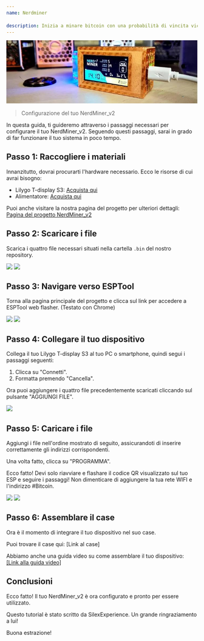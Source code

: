 ```yaml
---
name: Nerdminer

description: Inizia a minare bitcoin con una probabilità di vincita vicina allo 0%
---
```


![cover](assets/cover.JPEG)

> Configurazione del tuo NerdMiner_v2

In questa guida, ti guideremo attraverso i passaggi necessari per configurare il tuo NerdMiner_v2. Seguendo questi passaggi, sarai in grado di far funzionare il tuo sistema in poco tempo.

## Passo 1: Raccogliere i materiali

Innanzitutto, dovrai procurarti l'hardware necessario. Ecco le risorse di cui avrai bisogno:

- Lilygo T-display S3: [Acquista qui](https://lilygo.cc/products/t-display-s3)
- Alimentatore: [Acquista qui](https://amzn.eu/d/gIOot90)

Puoi anche visitare la nostra pagina del progetto per ulteriori dettagli: [Pagina del progetto NerdMiner_v2](http://github.com/BitMaker-hub/NerdMiner_v2)

## Passo 2: Scaricare i file

Scarica i quattro file necessari situati nella cartella `.bin` del nostro repository.

![](assets/screenshot1.jpeg)
![](assets/screenshot2.jpeg)

## Passo 3: Navigare verso ESPTool

Torna alla pagina principale del progetto e clicca sul link per accedere a ESPTool web flasher. (Testato con Chrome)

![](assets/screenshot3.jpeg)
![](assets/screenshot4.jpeg)

## Passo 4: Collegare il tuo dispositivo

Collega il tuo Lilygo T-display S3 al tuo PC o smartphone, quindi segui i passaggi seguenti:

1. Clicca su "Connetti".
2. Formatta premendo "Cancella".

Ora puoi aggiungere i quattro file precedentemente scaricati cliccando sul pulsante "AGGIUNGI FILE".

![](assets/screenshot5.jpeg)

## Passo 5: Caricare i file

Aggiungi i file nell'ordine mostrato di seguito, assicurandoti di inserire correttamente gli indirizzi corrispondenti.

Una volta fatto, clicca su "PROGRAMMA".

Ecco fatto! Devi solo riavviare e flashare il codice QR visualizzato sul tuo ESP e seguire i passaggi! Non dimenticare di aggiungere la tua rete WIFI e l'indirizzo #Bitcoin.

![](assets/screenshot6.jpeg)
![](assets/screenshot7.jpeg)

## Passo 6: Assemblare il case

Ora è il momento di integrare il tuo dispositivo nel suo case.

Puoi trovare il case qui: [Link al case]

Abbiamo anche una guida video su come assemblare il tuo dispositivo: [[Link alla guida video]](https://twitter.com/i/status/1652260344176189440)

## Conclusioni

Ecco fatto! Il tuo NerdMiner_v2 è ora configurato e pronto per essere utilizzato.

Questo tutorial è stato scritto da SilexExperience. Un grande ringraziamento a lui!

Buona estrazione!
